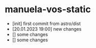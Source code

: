 # manuela-vos-static
- [init] first commit from astro/dist
- [20.01.2023 19:00] new changes
- [] some changes
- [] some changes
